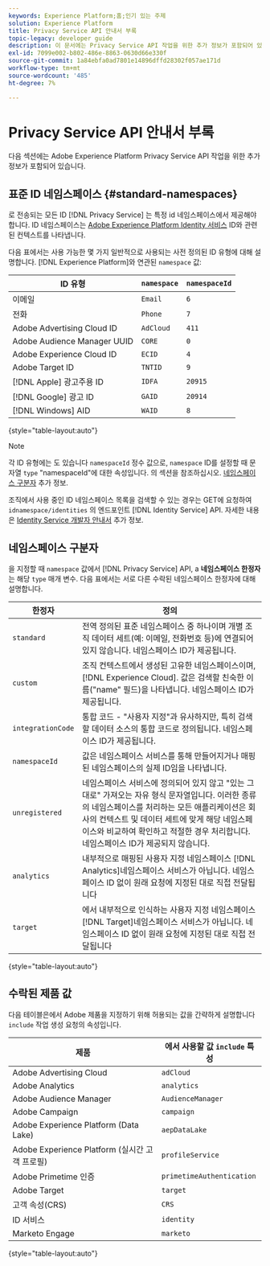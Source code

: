 ```yaml
---
keywords: Experience Platform;홈;인기 있는 주제
solution: Experience Platform
title: Privacy Service API 안내서 부록
topic-legacy: developer guide
description: 이 문서에는 Privacy Service API 작업을 위한 추가 정보가 포함되어 있습니다.
exl-id: 7099e002-b802-486e-8863-0630d66e330f
source-git-commit: 1a84ebfa0ad7801e14896dffd28302f057ae171d
workflow-type: tm+mt
source-wordcount: '485'
ht-degree: 7%

---
```


# Privacy Service API 안내서 부록

다음 섹션에는 Adobe Experience Platform Privacy Service API 작업을 위한 추가 정보가 포함되어 있습니다.

## 표준 ID 네임스페이스 {#standard-namespaces}

로 전송되는 모든 ID [!DNL Privacy Service] 는 특정 id 네임스페이스에서 제공해야 합니다. ID 네임스페이스는 [Adobe Experience Platform Identity 서비스](../../identity-service/home.md) ID와 관련된 컨텍스트를 나타냅니다.

다음 표에서는 사용 가능한 몇 가지 일반적으로 사용되는 사전 정의된 ID 유형에 대해 설명합니다. [!DNL Experience Platform]와 연관된 `namespace` 값:

| ID 유형 | `namespace` | `namespaceId` |
| --- | --- | --- |
| 이메일 | `Email` | `6` |
| 전화 | `Phone` | `7` |
| Adobe Advertising Cloud ID | `AdCloud` | `411` |
| Adobe Audience Manager UUID | `CORE` | `0` |
| Adobe Experience Cloud ID | `ECID` | `4` |
| Adobe Target ID | `TNTID` | `9` |
| [!DNL Apple] 광고주용 ID | `IDFA` | `20915` |
| [!DNL Google] 광고 ID | `GAID` | `20914` |
| [!DNL Windows] AID | `WAID` | `8` |

{style=&quot;table-layout:auto&quot;}

>[!NOTE]
>
>각 ID 유형에는 도 있습니다 `namespaceId` 정수 값으로, `namespace` ID를 설정할 때 문자열 `type` &quot;namespaceId&quot;에 대한 속성입니다. 의 섹션을 참조하십시오. [네임스페이스 구분자](#namespace-qualifiers) 추가 정보.

조직에서 사용 중인 ID 네임스페이스 목록을 검색할 수 있는 경우는 GET에 요청하여 `idnamespace/identities` 의 엔드포인트 [!DNL Identity Service] API. 자세한 내용은 [Identity Service 개발자 안내서](../../identity-service/api/getting-started.md) 추가 정보.

## 네임스페이스 구분자

을 지정할 때 `namespace` 값에서 [!DNL Privacy Service] API, a **네임스페이스 한정자** 는 해당 `type` 매개 변수. 다음 표에서는 서로 다른 수락된 네임스페이스 한정자에 대해 설명합니다.

| 한정자 | 정의 |
| --------- | ---------- |
| `standard` | 전역 정의된 표준 네임스페이스 중 하나이며 개별 조직 데이터 세트(예: 이메일, 전화번호 등)에 연결되어 있지 않습니다. 네임스페이스 ID가 제공됩니다. |
| `custom` | 조직 컨텍스트에서 생성된 고유한 네임스페이스이며, [!DNL Experience Cloud]. 값은 검색할 친숙한 이름(&quot;name&quot; 필드)을 나타냅니다. 네임스페이스 ID가 제공됩니다. |
| `integrationCode` | 통합 코드 - &quot;사용자 지정&quot;과 유사하지만, 특히 검색할 데이터 소스의 통합 코드로 정의됩니다. 네임스페이스 ID가 제공됩니다. |
| `namespaceId` | 값은 네임스페이스 서비스를 통해 만들어지거나 매핑된 네임스페이스의 실제 ID임을 나타냅니다. |
| `unregistered` | 네임스페이스 서비스에 정의되어 있지 않고 &quot;있는 그대로&quot; 가져오는 자유 형식 문자열입니다. 이러한 종류의 네임스페이스를 처리하는 모든 애플리케이션은 회사의 컨텍스트 및 데이터 세트에 맞게 해당 네임스페이스와 비교하여 확인하고 적절한 경우 처리합니다. 네임스페이스 ID가 제공되지 않습니다. |
| `analytics` | 내부적으로 매핑된 사용자 지정 네임스페이스 [!DNL Analytics]네임스페이스 서비스가 아닙니다. 네임스페이스 ID 없이 원래 요청에 지정된 대로 직접 전달됩니다 |
| `target` | 에서 내부적으로 인식하는 사용자 지정 네임스페이스 [!DNL Target]네임스페이스 서비스가 아닙니다. 네임스페이스 ID 없이 원래 요청에 지정된 대로 직접 전달됩니다 |

{style=&quot;table-layout:auto&quot;}

## 수락된 제품 값

다음 테이블은에서 Adobe 제품을 지정하기 위해 허용되는 값을 간략하게 설명합니다 `include` 작업 생성 요청의 속성입니다.

| 제품 | 에서 사용할 값 `include` 특성 |
| --- | --- |
| Adobe Advertising Cloud | `adCloud` |
| Adobe Analytics | `analytics` |
| Adobe Audience Manager | `AudienceManager` |
| Adobe Campaign | `campaign` |
| Adobe Experience Platform (Data Lake) | `aepDataLake` |
| Adobe Experience Platform (실시간 고객 프로필) | `profileService` |
| Adobe Primetime 인증 | `primetimeAuthentication` |
| Adobe Target | `target` |
| 고객 속성(CRS) | `CRS` |
| ID 서비스 | `identity` |
| Marketo Engage | `marketo` |

{style=&quot;table-layout:auto&quot;}
